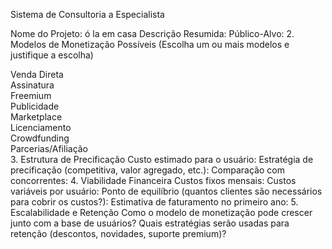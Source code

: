 Sistema de Consultoria a Especialista

Nome do Projeto: ó la em casa
Descrição Resumida: 
Público-Alvo:
2. Modelos de Monetização Possíveis
(Escolha um ou mais modelos e justifique a escolha)

Venda Direta		
Assinatura		
Freemium		
Publicidade		
Marketplace		
Licenciamento		
Crowdfunding		
Parcerias/Afiliação		
3. Estrutura de Precificação
Custo estimado para o usuário:
Estratégia de precificação (competitiva, valor agregado, etc.):
Comparação com concorrentes:
4. Viabilidade Financeira
Custos fixos mensais:
Custos variáveis por usuário:
Ponto de equilíbrio (quantos clientes são necessários para cobrir os custos?):
Estimativa de faturamento no primeiro ano:
5. Escalabilidade e Retenção
Como o modelo de monetização pode crescer junto com a base de usuários?
Quais estratégias serão usadas para retenção (descontos, novidades, suporte premium)?


